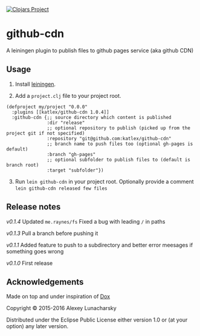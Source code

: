 [![Clojars Project](https://img.shields.io/clojars/v/katlex/github-cdn.svg)](https://clojars.org/katlex/github-cdn)

# github-cdn

A leiningen plugin to publish files to github pages service (aka github CDN)

## Usage

1. Install [leiningen](http://leiningen.org/).

2. Add a `project.clj` file to your project root.

```
(defproject my/project "0.0.0"
  :plugins [[katlex/github-cdn 1.0.4]]
  :github-cdn {;; source directory which content is published
               :dir "release"
               ;; optional repository to publish (picked up from the project git if not specified)
               :repository "git@github.com:katlex/github-cdn"
               ;; branch name to push files too (optional gh-pages is default)
               :branch "gh-pages"
               ;; optional subfolder to publish files to (default is branch root)
               :target "subfolder"})
```

3. Run `lein github-cdn` in your project root. Optionally provide a comment `lein github-cdn released few files`

## Release notes

*v0.1.4*
Updated `me.raynes/fs`
Fixed a bug with leading `/` in paths

*v0.1.3*
Pull a branch before pushing it

*v0.1.1*
Added feature to push to a subdirectory and better error meesages if something goes wrong

*v0.1.0*
First release

## Acknowledgements

Made on top and under inspiration of [Dox](https://github.com/Raynes/dox)

Copyright © 2015-2016 Alexey Lunacharsky

Distributed under the Eclipse Public License either version 1.0 or (at
your option) any later version.
